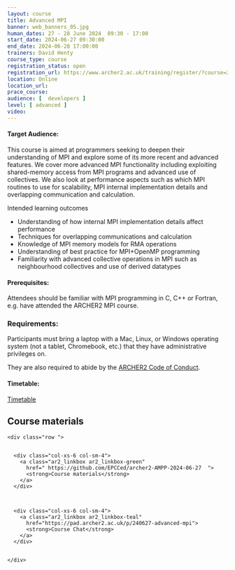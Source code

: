 ```yaml
---
layout: course
title: Advanced MPI
banner: web_banners_05.jpg 
human_dates: 27 - 28 June 2024  09:30 - 17:00  
start_date: 2024-06-27 09:30:00
end_date: 2024-06-28 17:00:00
trainers: David Henty
course_type: course
registration_status: open
registration_url: https://www.archer2.ac.uk/training/register/?course=240627-advanced-mpi
location: Online
location_url:
prace_course: 
audience: [  developers ]
level: [ advanced ]
video: 
---
```




#### Target Audience:

This course is aimed at programmers seeking to deepen their understanding of MPI and explore some of its more recent and advanced features. We cover more advanced MPI functionality including exploiting shared-memory access from MPI programs and advanced use of collectives. We also look at performance aspects such as which MPI routines to use for scalability, MPI internal implementation details and overlapping communication and calculation.

Intended learning outcomes

-    Understanding of how internal MPI implementation details affect performance
-    Techniques for overlapping communications and calculation
-    Knowledge of MPI memory models for RMA operations
-    Understanding of best practice for MPI+OpenMP programming
-    Familiarity with advanced collective operations in MPI such as neighbourhood collectives and use of derived datatypes


#### Prerequisites:

Attendees should be familiar with MPI programming in C, C++ or Fortran, e.g. have attended the ARCHER2 MPI course.

### Requirements:

Participants must bring a laptop with a Mac, Linux, or Windows operating system (not a tablet, Chromebook, etc.) that they have administrative privileges on.

They are also required to abide by the [ARCHER2  Code of Conduct](../../../about/policies/code-of-conduct.html). 


#### Timetable:

[Timetable](https://github.com/EPCCed/archer2-AMPP-2024-06-27#timetable-all-times-are-in-british-summer-time)

<section id="service">

 


<h2><a name="materials">Course materials</a></h2>



    <div class="row ">	

 		
      <div class="col-xs-6 col-sm-4">
        <a class="ar2_linkbox ar2_linkbox-green" 
          href=" https://github.com/EPCCed/archer2-AMPP-2024-06-27  ">
          <strong>Course materials</strong>         
        </a>
      </div>


  
      <div class="col-xs-6 col-sm-4">
        <a class="ar2_linkbox ar2_linkbox-teal" 
          href="https://pad.archer2.ac.uk/p/240627-advanced-mpi">
          <strong>Course Chat</strong>       
        </a>
      </div>
		

 	</div>
		
		
					


<!--
		
<h2><a name="videos">Videos</a></h2>

<h3>Session 1</h3>

<div>
	<iframe title="Video" width="560" height="315" src="https://www.youtube.com/embed/xxx" frameborder="0" allow="accelerometer; autoplay; encrypted-media; gyroscope; picture-in-picture" allowfullscreen></iframe>
</div>

<h3>Session 2</h3>  

<div>
	<iframe title="Video" width="560" height="315" src="https://www.youtube.com/embed/xxx" frameborder="0" allow="accelerometer; autoplay; encrypted-media; gyroscope; picture-in-picture" allowfullscreen></iframe>
</div>

<h3>Session 3</h3>  

<div>
	<iframe title="Video" width="560" height="315" src="https://www.youtube.com/embed/xxx" frameborder="0" allow="accelerometer; autoplay; encrypted-media; gyroscope; picture-in-picture" allowfullscreen></iframe>
</div>

<h3>Session 4</h3>  

<div>
	<iframe title="Video" width="560" height="315" src="https://www.youtube.com/embed/xxx" frameborder="0" allow="accelerometer; autoplay; encrypted-media; gyroscope; picture-in-picture" allowfullscreen></iframe>
</div>


-->

<!--

 
<h2><a name="feedback">Feedback</a></h2>


    <div class="row ">	

      <div class="col-xs-6 col-sm-4">
        <a class="ar2_linkbox ar2_linkbox-teal" 

           href="../../feedback/?course=240627-advanced-mpi" 


		>
          <strong>Feedback</strong><br/>
          Please let us know what was great about this course and anything we can improve
        </a>
      </div>
    </div>
		
		
-->
 
</section>


